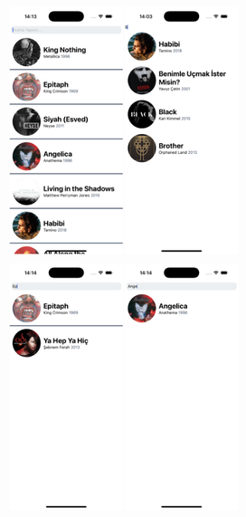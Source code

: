 <p align="center">
  <img src="./src/screenshots/screen1.png" alt="Ekran 1" width="200"/>
  <img src="./src/screenshots/screen2.png" alt="Ekran 2" width="200"/>
</p>
<p align="center">
  <img src="./src/screenshots/screen3.png" alt="Ekran 3" width="200"/>
  <img src="./src/screenshots/screen4.png" alt="Ekran 4" width="200"/>
</p>
